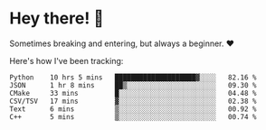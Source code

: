 # Hey there! 👋
Sometimes breaking and entering, but always a beginner. ❤️

Here's how I've been tracking:
<!--START_SECTION:waka-->

```text
Python    10 hrs 5 mins   ████████████████████▓░░░░   82.16 %
JSON      1 hr 8 mins     ██▒░░░░░░░░░░░░░░░░░░░░░░   09.30 %
CMake     33 mins         █░░░░░░░░░░░░░░░░░░░░░░░░   04.48 %
CSV/TSV   17 mins         ▓░░░░░░░░░░░░░░░░░░░░░░░░   02.38 %
Text      6 mins          ▒░░░░░░░░░░░░░░░░░░░░░░░░   00.92 %
C++       5 mins          ▒░░░░░░░░░░░░░░░░░░░░░░░░   00.74 %
```

<!--END_SECTION:waka-->
